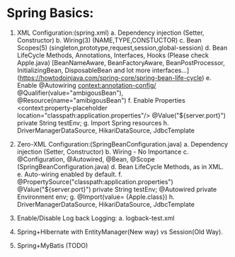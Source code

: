 Spring Basics:
==============
1. XML Configuration:(spring.xml)
	a. Dependency injection (Setter, Constructor)
	b. Wiring(3) (NAME,TYPE,CONSTUCTOR)
	c. Bean Scopes(5) (singleton,prototype,request,session,global-session)
	d. Bean LifeCycle Methods, Annotations, Interfaces, Hooks (Please check Apple.java)
		[BeanNameAware, BeanFactoryAware, BeanPostProcessor, InitializingBean, DisposableBean and lot more interfaces...]
		(https://howtodoinjava.com/spring-core/spring-bean-life-cycle)
	e. Enable @Autowiring <context:annotation-config/>
		@Qualifier(value="ambigousBean"), @Resource(name="amibigousBean")
	f. Enable Properties <context:property-placeholder location="classpath:application.properties"/>
		@Value("${server.port}") private String testEnv;
	g. Import Spring resources <import resource="spring2.xml"/>
	h. DriverManagerDataSource, HikariDataSource, JdbcTemplate

2. Zero-XML Configuration:(SpringBeanConfiguration.java)
	a. Dependency injection (Setter, Constructor)
	b. Wiring - No Importance
	c. @Configuration, @Autowired, @Bean, @Scope (SpringBeanConfiguration.java)
	d. Bean LifeCycle Methods, as in XML.
	e. Auto-wiring enabled by default.
	f. @PropertySource("classpath:application.properties")
		@Value("${server.port}") private String testEnv;
		@Autowired private Environment env;
	g. @Import(value= {Apple.class})
	h. DriverManagerDataSource, HikariDataSource, JdbcTemplate
	
3. Enable/Disable Log back Logging:
	a. logback-test.xml
4. Spring+Hibernate with EntityManager(New way) vs Session(Old Way).
5. Spring+MyBatis (TODO)
	
